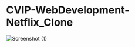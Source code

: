 # CVIP-WebDevelopment-Netflix_Clone
![Screenshot (1)](https://github.com/Maheshraavi79/CVIP-WebDevelopment-Netflix_Clone/assets/146830314/b377f856-0e6d-4c33-a0f8-3a29bf24a7b6)
